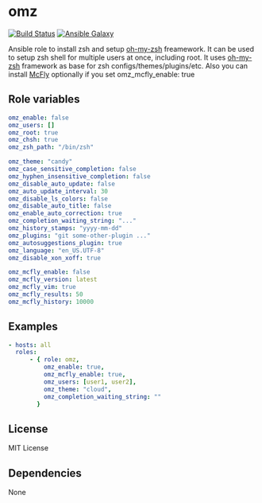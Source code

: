 # omz

[![Build Status](https://travis-ci.org/gsvitins/omz.svg?branch=master)](https://travis-ci.org/gsvitins/omz)
[![Ansible Galaxy](https://img.shields.io/badge/galaxy-gsvitins.omz-lightgrey.svg)](https://galaxy.ansible.com/gsvitins/omz/)

Ansible role to install zsh and setup [oh-my-zsh](https://github.com/robbyrussell/oh-my-zsh) freamework.
It can  be used to setup zsh shell for multiple users at once, including root.
It uses [oh-my-zsh](https://github.com/robbyrussell/oh-my-zsh)  framework as base for zsh configs/themes/plugins/etc.
Also you can install [McFly](https://github.com/cantino/mcfly) optionally if you set omz_mcfly_enable: true

Role variables
--------------
```yaml
omz_enable: false
omz_users: []
omz_root: true
omz_chsh: true
omz_zsh_path: "/bin/zsh"

omz_theme: "candy"
omz_case_sensitive_completion: false
omz_hyphen_insensitive_completion: false
omz_disable_auto_update: false
omz_auto_update_interval: 30
omz_disable_ls_colors: false
omz_disable_auto_title: false
omz_enable_auto_correction: true
omz_completion_waiting_string: "..."
omz_history_stamps: "yyyy-mm-dd"
omz_plugins: "git some-other-plugin ..."
omz_autosuggestions_plugin: true
omz_language: "en_US.UTF-8"
omz_disable_xon_xoff: true

omz_mcfly_enable: false
omz_mcfly_version: latest
omz_mcfly_vim: true
omz_mcfly_results: 50
omz_mcfly_history: 10000
```
Examples
--------
```yaml
- hosts: all
  roles:
      - { role: omz,
          omz_enable: true,
          omz_mcfly_enable: true,
          omz_users: [user1, user2],
          omz_theme: "cloud",
          omz_completion_waiting_string: ""
        }
```
License
-------
MIT License

Dependencies
------------
None
